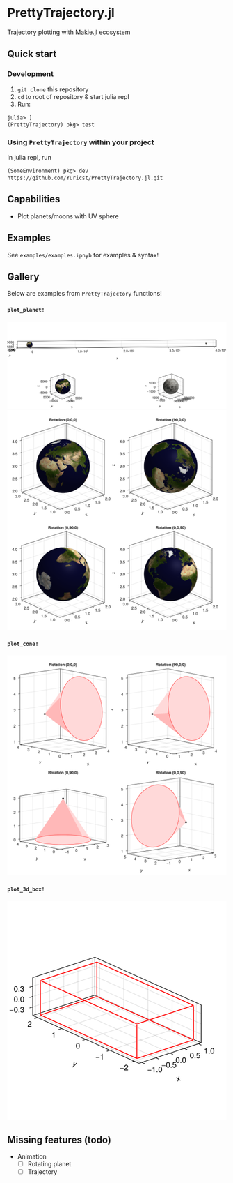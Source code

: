 # PrettyTrajectory.jl
Trajectory plotting with Makie.jl ecosystem

## Quick start

### Development

1. `git clone` this repository
2. `cd` to root of repository & start julia repl
3. Run:

```julia-repl
julia> ]
(PrettyTrajectory) pkg> test
```

### Using `PrettyTrajectory` within your project

In julia repl, run

```julia-repl
(SomeEnvironment) pkg> dev https://github.com/Yuricst/PrettyTrajectory.jl.git
```

## Capabilities

- Plot planets/moons with UV sphere


## Examples

See `examples/examples.ipnyb` for examples & syntax!


## Gallery

Below are examples from `PrettyTrajectory` functions!

#### `plot_planet!`

![Earth-Moon System](test/plots/test_earth_moon.png)
![Planet Rotations](test/plots/test_planet_rotations.png)

#### `plot_cone!`

![Cones](test/plots/test_cones.png)

#### `plot_3d_box!`

![Cones](test/plots/test_box.png)


## Missing features (todo)

- Animation
    - [ ] Rotating planet
    - [ ] Trajectory
